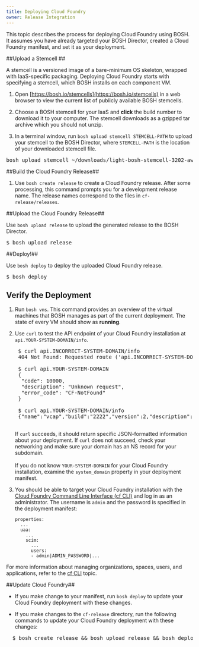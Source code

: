 ```yaml
---
title: Deploying Cloud Foundry
owner: Release Integration
---
```


<strong></strong>

This topic describes the process for deploying Cloud Foundry using BOSH. 
It assumes you have already targeted your BOSH Director, created a Cloud 
Foundry manifest, and set it as your deployment.

##<a id="stemcell"></a>Upload a Stemcell ##

A stemcell is a versioned image of a bare-minimum OS skeleton, wrapped with 
IaaS-specific packaging. 
Deploying Cloud Foundry starts with specifying a stemcell, which BOSH installs 
on each component VM.

1. Open [https://bosh.io/stemcells](https://bosh.io/stemcells) in a web browser
to view the current list of publicly available BOSH stemcells.

1. Choose a BOSH stemcell for your IaaS and **click** the build number to 
download it to your computer. The stemcell downloads as a gzipped tar archive 
which you should not unzip.

1. In a terminal window, run `bosh upload stemcell STEMCELL-PATH` to upload your
stemcell to the BOSH Director, where `STEMCELL-PATH` is the location of your 
downloaded stemcell file.
<pre class="terminal">
bosh upload stemcell ~/downloads/light-bosh-stemcell-3202-aws-xen-hvm-ubuntu-trusty-go_agent.tgz
</pre>

##<a id="create-release"></a>Build the Cloud Foundry Release##

1. Use `bosh create release` to create a Cloud Foundry release.
After some processing, this command prompts you for a development release name. The release names correspond to the files in `cf-release/releases`.

##<a id="upload-release"></a>Upload the Cloud Foundry Release##

Use `bosh upload release` to upload the generated release to the BOSH
Director.

<pre class="terminal">
$ bosh upload release
</pre>

##<a id="deploy"></a>Deploy!##

Use `bosh deploy` to deploy the uploaded Cloud Foundry release.

<pre class="terminal">
$ bosh deploy
</pre>

## <a id="verify"></a>Verify the Deployment ##

1. Run `bosh vms`. This command provides an overview of the virtual machines
that BOSH manages as part of the current deployment. The state of every VM
should show as **running**.

1. Use `curl` to test the API endpoint of your Cloud Foundry installation at `api.YOUR-SYSTEM-DOMAIN/info`.

    <pre class="terminal">
    $ curl api.INCORRECT-SYSTEM-DOMAIN/info
    404 Not Found: Requested route ('api.INCORRECT-SYSTEM-DOMAIN.com') does not exist.

    $ curl api.YOUR-SYSTEM-DOMAIN
    {
     "code": 10000,
     "description": "Unknown request",
     "error_code": "CF-NotFound"
    }

    $ curl api.YOUR-SYSTEM-DOMAIN/info
    {"name":"vcap","build":"2222","version":2,"description":"Cloud Foundry","authorization_endpoint":"https://login.YOUR-SYSTEM-DOMAIN","token_endpoint":"https://uaa.YOUR-SYSTEM-DOMAIN","allow_debug":true}
    </pre>

    If `curl` succeeds, it should return specific JSON-formatted information about your deployment. If `curl` does not succeed, check your networking and make sure your domain
    has an NS record for your subdomain.
    <br><br>
    If you do not know `YOUR-SYSTEM-DOMAIN` for your Cloud Foundry installation, examine the `system_domain` property in your deployment manifest.

1. You should be able to target your Cloud Foundry installation with the [Cloud Foundry Command Line Interface (cf CLI)](../../cf-cli/index.html) and log in as an administrator. The username is `admin` and the password is specified in the deployment manifest:

    ```
    properties:
      ...
      uaa:
        ...
        scim:
          ...
          users:
          - admin|ADMIN_PASSWORD|...
    ```

For more information about managing organizations, spaces, users, and applications, refer to the [cf CLI](../../cf-cli/index.html) topic.

##<a id="update-cf"></a>Update Cloud Foundry##

* If you make change to your manifest, run `bosh deploy` to update your Cloud
Foundry deployment with these changes.

* If you make changes to the `cf-release` directory, run the following commands to update your Cloud Foundry deployment with these changes:
<pre class="terminal">
  $ bosh create release && bosh upload release && bosh deploy
</pre>
